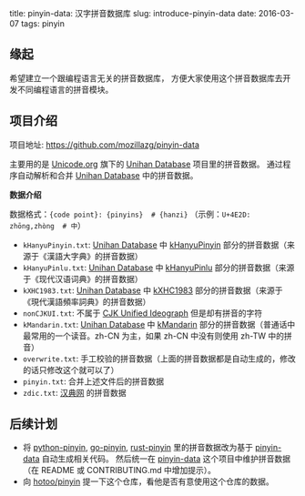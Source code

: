 title: pinyin-data: 汉字拼音数据库
slug: introduce-pinyin-data
date: 2016-03-07
tags: pinyin

## 缘起

<!-- 因为我维护了三个拼音相关的仓库（
[python-pinyin][1]
[go-pinyin][2]
[rust-pinyin][3]
），每次修改拼音数据的时候都需要手动修改不同编程语言版本的
拼音库，感觉这样不是很方便。

同时也  -->

希望建立一个跟编程语言无关的拼音数据库，
方便大家使用这个拼音数据库去开发不同编程语言的拼音模块。


## 项目介绍

项目地址: <https://github.com/mozillazg/pinyin-data>

主要用的是 [Unicode.org](http://unicode.org/) 旗下的 [Unihan Database](http://www.unicode.org/charts/unihan.html) 项目里的拼音数据。
通过程序自动解析和合并 [Unihan Database](http://www.unicode.org/charts/unihan.html) 中的拼音数据。

**数据介绍**

数据格式：`{code point}: {pinyins}  # {hanzi}` （示例：`U+4E2D: zhōng,zhòng  # 中`）

* `kHanyuPinyin.txt`: [Unihan Database](http://www.unicode.org/charts/unihan.html) 中 [kHanyuPinyin](http://www.unicode.org/reports/tr38/#kHanyuPinyin) 部分的拼音数据（来源于《漢語大字典》的拼音数据）
* `kHanyuPinlu.txt`: [Unihan Database](http://www.unicode.org/charts/unihan.html) 中 [kHanyuPinlu](http://www.unicode.org/reports/tr38/#kHanyuPinlu) 部分的拼音数据（来源于《现代汉语词典》的拼音数据）
* `kXHC1983.txt`: [Unihan Database](http://www.unicode.org/charts/unihan.html) 中 [kXHC1983](http://www.unicode.org/reports/tr38/#kXHC1983) 部分的拼音数据（来源于《現代漢語頻率詞典》的拼音数据）
* `nonCJKUI.txt`: 不属于 [CJK Unified Ideograph](https://en.wikipedia.org/wiki/CJK_Unified_Ideographs) 但是却有拼音的字符
* `kMandarin.txt`: [Unihan Database](http://www.unicode.org/charts/unihan.html) 中 [kMandarin](http://www.unicode.org/reports/tr38/#kMandarin) 部分的拼音数据（普通话中最常用的一个读音。zh-CN 为主，如果 zh-CN 中没有则使用 zh-TW 中的拼音）
* `overwrite.txt`: 手工校验的拼音数据（上面的拼音数据都是自动生成的，修改的话只修改这个就可以了）
* `pinyin.txt`: 合并上述文件后的拼音数据
* `zdic.txt`: [汉典网](http://zdic.net) 的拼音数据

## 后续计划

* 将 [python-pinyin][1], [go-pinyin][2], [rust-pinyin][3] 里的拼音数据改为基于 [pinyin-data][4] 自动生成相关代码。
  然后统一在 [pinyin-data][3] 这个项目中维护拼音数据（在 README 或 CONTRIBUTING.md 中增加提示）。
* 向 [hotoo/pinyin](https://github.com/hotoo/pinyin) 提一下这个仓库，看他是否有意使用这个仓库的数据。

[1]: https://github.com/mozillazg/python-pinyin
[2]: https://github.com/mozillazg/go-pinyin
[3]: https://github.com/mozillazg/rust-pinyin
[4]: https://github.com/mozillazg/pinyin-data
